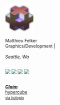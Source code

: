 <!-- width 100% -->
<div style="width: 100%; display: flex; flex-direction: column;">
<img src="./public/isoBlock.png" style="width: 90px;"><br>Matthieu Felker<br>Graphics/Development | <br><br><i>Seattle, Wa</i><br> 

[![](https://img.shields.io/badge/--blue?style=social&logo=LinkedIn)](https://www.linkedin.com/in/matthieufelker/)  [![](https://img.shields.io/badge/--blue?style=social&logo=Steam)](https://steamcommunity.com/id/CBNTC1/) [![](https://img.shields.io/badge/--blue?style=social&logo=Twitter)](https://twitter.com/fattmelker)  [![](https://img.shields.io/badge/--blue?style=social&logo=Discord)](https://discordapp.com/users/globz#6294) <br>

 [***Claim***  <br>hypercube <small><br>via holopin</small> ](holopin.io/collect/clfcyjs6024540fjuc2sqb27w "Claim Hypercube Interconnection Network")


</div>

